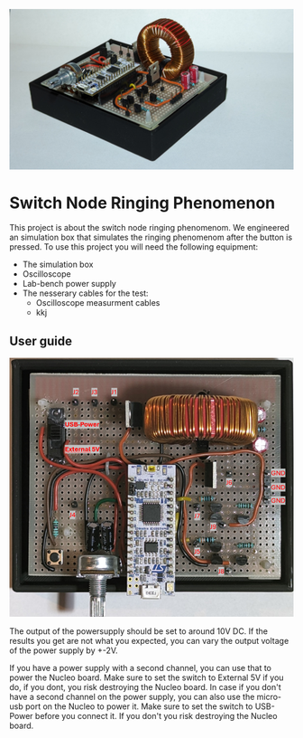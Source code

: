 ![alt text](https://github.com/S1146468/Project-Buck-Converter/blob/master/Product_Front_view.jpg "")

# Switch Node Ringing Phenomenon

This project is about the switch node ringing phenomenom. We engineered an simulation box that simulates the ringing phenomenom after the button is pressed. 
To use this project you will need the following equipment:
* The simulation box
* Oscilloscope
* Lab-bench power supply
* The nesserary cables for the test:
    * Oscilloscope measurment cables
    * kkj


## User guide

![alt text](https://github.com/S1146468/Project-Buck-Converter/blob/master/Product_Top_view.png "")

The output of the powersupply should be set to around 10V DC. If the results you get are not what you expected, you can vary the output voltage of the power supply by +-2V.

If you have a power supply with a second channel, you can use that to power the Nucleo board. Make sure to set the switch to External 5V if you do, if you dont, you risk destroying the Nucleo board.
In case if you don't have a second channel on the power supply, you can also use the micro-usb port on the Nucleo to power it. Make sure to set the switch to USB-Power before you connect it. If you don't you risk destroying the Nucleo board.





